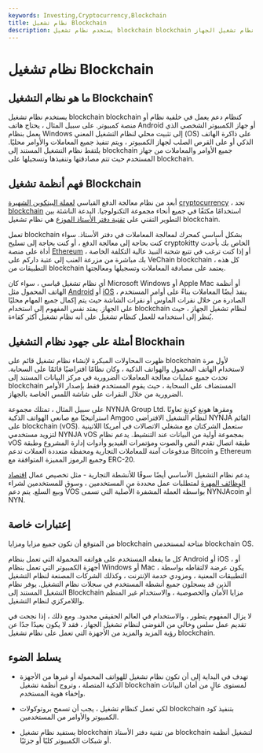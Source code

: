 ```yaml
---
keywords: Investing,Cryptocurrency,Blockchain
title: نظام تشغيل Blockchain
description: يستخدم نظام تشغيل blockchain blockchain كمنصة لتشغيل نظام تشغيل الجهاز
---
```


# نظام تشغيل Blockchain
## ما هو نظام التشغيل Blockchain؟

يستخدم نظام تشغيل blockchain blockchain كنظام دعم يعمل في خلفية نظام أو منصة كمبيوتر. على سبيل المثال ، يحتاج هاتف Android أو جهاز الكمبيوتر الشخصي الذي يعمل بنظام Windows إلى تثبيت محلي لنظام التشغيل المعني (OS) على ذاكرة الهاتف الذكي أو على القرص الصلب لجهاز الكمبيوتر ، ويتم تنفيذ جميع المعاملات والأوامر محليًا. يلتقط نظام التشغيل المستند إلى blockchain جميع الأوامر والمعاملات من جهاز المستخدم حيث تتم مصادقتها وتنفيذها وتسجيلها على blockchain.

## فهم أنظمة تشغيل Blockchain

أبعد من نظام معالجة الدفع القياسي [لعملة البيتكوين الشهيرة](/bitcoin) [cryptocurrency](/cryptocurrency) ، تجد [blockchain](/blockchain) استخدامًا مكثفًا في جميع أنحاء مجموعة التكنولوجيا. البدعة الناشئة بين التطوير التقني على [تقنية دفتر الأستاذ الموزع](/distributed-ledger-technology-dlt) هي نظام تشغيل blockchain.

تعمل blockchain بشكل أساسي كمحرك لمعالجة المعاملات في دفتر الأستاذ. سواء كنت بحاجة إلى معالجة الدفع ، أو كنت بحاجة إلى تسليح cryptokitty الخاص بك بأحدث أداة على منصة [Ethereum](/ethereum) ، أو إذا كنت ترغب في تتبع شحنة النبيذ عالية التكلفة الخاصة بك مباشرة من مزرعة العنب إلى عتبة داركم على VeChain blockchain ، كل هذه التطبيقات من blockchain يعتمد على مصادقة المعاملات وتسجيلها ومعالجتها.

أي نظام تشغيل قياسي ، سواء كان Microsoft Windows أو Apple Mac أو أنظمة الهاتف المحمول مثل [Android](/android-operating-system) أو [iOS](/apple-ios) ، ينفذ أيضًا المعاملات بناءً على أوامر المستخدم الصادرة من خلال نقرات الماوس أو نقرات الشاشة حيث يتم إكمال جميع المهام محليًا على الجهاز. يمتد نفس المفهوم إلى استخدام blockchain لنظام تشغيل الجهاز ، حيث يُنظر إلى استخدامه للعمل كنظام تشغيل على أنه نظام تشغيل أكثر كفاءة.

## أمثلة على جهود نظام التشغيل Blockhain

ظهرت المحاولات المبكرة لإنشاء نظام تشغيل قائم على blockchain لأول مرة لاستخدام الهاتف المحمول والهواتف الذكية ، وكان نظامًا افتراضيًا قائمًا على السحابة. تحدث جميع عمليات معالجة المعاملات الضرورية في مركز البيانات المستند إلى blockchain المستضاف على السحابة ، حيث يقوم المستخدم فقط بإصدار الأوامر الضرورية من خلال النقرات على شاشة اللمس الخاصة بالجهاز.

على سبيل المثال ، تمتلك مجموعة NYNJA Group Ltd. ومقرها هونغ كونغ تعاونًا استراتيجيًا مع صانعي الهواتف الذكية Amgoo لنظام التشغيل الافتراضي NYNJA القائم على blockchain (vOS). ستعمل الشركتان مع مشغلي الاتصالات في أمريكا اللاتينية لتزويد مستخدمي NYNJA vOS بمجموعة أولية من البيانات عند التنشيط. يدعم نظام vOS طبقة اتصال تقدم النص والصوت ومؤتمرات الفيديو وأدوات إدارة المشروع وطبقة مدفوعات آمنة للمعاملات التجارية ومحفظة متعددة العملات تدعم Bitcoin و Ethereum وجميع الرموز المميزة المتوافقة مع ERC-20.

يدعم نظام التشغيل الأساسي أيضًا سوقًا للأنشطة التجارية - مثل تخصيص عمال [اقتصاد الوظائف المهرة](/gig-economy) لمتطلبات عمل محددة من المستخدمين ، وسوق للمستخدمين لشراء وبيع السلع. يتم دعم VOS بواسطة العملة المشفرة الأصلية التي تسمى NYNJAcoin أو NYN.

## إعتبارات خاصة

من المتوقع أن تكون جميع مزايا ومزايا blockchain متاحة لمستخدمي blockchain OS.

كل ما يفعله المستخدم على هواتفه المحمولة التي تعمل بنظام Android أو iOS ، أو أجهزة الكمبيوتر التي تعمل بنظام Windows أو Mac ، يكون عرضة لالتقاطه بواسطة التطبيقات المعنية ، ومزودي خدمة الإنترنت ، وكذلك الشركات المصنعة لنظام التشغيل الذين قد يسجلون جميع أنشطة المستخدم في سجلات نظام التشغيل. يوفر نظام التشغيل المستند إلى Blockchain مزايا الأمان والخصوصية ، والاستخدام غير المنظم واللامركزي لنظام التشغيل.

لا يزال المفهوم يتطور ، والاستخدام في العالم الحقيقي محدود. ومع ذلك ، إذا نجحت في تقديم عمل سلس وخالي من الفوضى لنظام تشغيل الجهاز ، فقد لا يكون بعيدًا جدًا عن رؤية المزيد والمزيد من الأجهزة التي تعمل على نظام تشغيل blockchain.

## يسلط الضوء

- تهدف في البداية إلى أن تكون نظام تشغيل للهواتف المحمولة أو غيرها من الأجهزة الذكية المتصلة ، وتروج أنظمة تشغيل blockchain لمستوى عالٍ من أمان البيانات وإخفاء هوية المستخدم.

- لكي تعمل كنظام تشغيل ، يجب أن تسمح بروتوكولات blockchain بتنفيذ كود الكمبيوتر والأوامر من المستخدمين.

- يستفيد نظام تشغيل blockchain من تقنية دفتر الأستاذ blockchain لتشغيل أنظمة أو شبكات الكمبيوتر كليًا أو جزئيًا.

